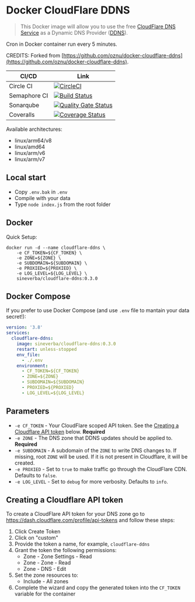 Docker CloudFlare DDNS
======================

> This Docker image will allow you to use the free [CloudFlare DNS Service](https://www.cloudflare.com/dns/) as a Dynamic DNS Provider ([DDNS](https://en.wikipedia.org/wiki/Dynamic_DNS)).

Cron in Docker container run every 5 minutes.

CREDITS: Forked from [https://github.com/oznu/docker-cloudflare-ddns](https://github.com/oznu/docker-cloudflare-ddns).

| CI/CD | Link |
| ----- | ---- |
| Circle CI | [![CircleCI](https://circleci.com/gh/sineverba/docker-cloudflare-ddns.svg?style=svg)](https://circleci.com/gh/sineverba/docker-cloudflare-ddns) |
| Semaphore CI | [![Build Status](https://sineverba.semaphoreci.com/badges/docker-cloudflare-ddns.svg)](https://sineverba.semaphoreci.com/projects/docker-cloudflare-ddns) |
| Sonarqube | [![Quality Gate Status](https://sonarcloud.io/api/project_badges/measure?project=docker-cloudflare-ddns&metric=alert_status)](https://sonarcloud.io/dashboard?id=docker-cloudflare-ddns) |
| Coveralls | [![Coverage Status](https://coveralls.io/repos/github/sineverba/docker-cloudflare-ddns/badge.svg?branch=master)](https://coveralls.io/github/sineverba/docker-cloudflare-ddns?branch=master) |

Available architectures:

+ linux/arm64/v8
+ linux/amd64
+ linux/arm/v6
+ linux/arm/v7

## Local start

+ Copy `.env.bak` in `.env`
+ Compile with your data
+ Type `node index.js` from the root folder

## Docker

Quick Setup:

```shell
docker run -d --name cloudflare-ddns \
	-e CF_TOKEN=${CF_TOKEN} \
	-e ZONE=${ZONE} \
	-e SUBDOMAIN=${SUBDOMAIN} \
	-e PROXIED=${PROXIED} \
    -e LOG_LEVEL=${LOG_LEVEL} \
	sineverba/cloudflare-ddns:0.3.0
```

## Docker Compose

If you prefer to use Docker Compose (and use `.env` file to mantain your data secret!):

```yml
version: '3.8'
services:
  cloudflare-ddns:
    image: sineverba/cloudflare-ddns:0.3.0
    restart: unless-stopped
    env_file:
      - ./.env
    environment:
      - CF_TOKEN=${CF_TOKEN}
      - ZONE=${ZONE}
      - SUBDOMAIN=${SUBDOMAIN}
      - PROXIED=${PROXIED}
      - LOG_LEVEL=${LOG_LEVEL}
```


## Parameters

* `-e CF_TOKEN` - Your CloudFlare scoped API token. See the [Creating a Cloudflare API token](#creating-a-cloudflare-api-token) below. **Required**
* `-e ZONE` - The DNS zone that DDNS updates should be applied to. **Required**
* `-e SUBDOMAIN` - A subdomain of the `ZONE` to write DNS changes to. If missing, root `ZONE` will be used. If it is not present in Cloudflare, it will be created.
* `-e PROXIED` - Set to `true` to make traffic go through the CloudFlare CDN. Defaults to `false`.
* `-e LOG_LEVEL` - Set to `debug` for more verbosity. Defaults to `info`.

## Creating a Cloudflare API token

To create a CloudFlare API token for your DNS zone go to https://dash.cloudflare.com/profile/api-tokens and follow these steps:

1. Click Create Token
2. Click on "custom"
3. Provide the token a name, for example, `cloudflare-ddns`
4. Grant the token the following permissions:
    * Zone - Zone Settings - Read
    * Zone - Zone - Read
    * Zone - DNS - Edit
5. Set the zone resources to:
    * Include - All zones
6. Complete the wizard and copy the generated token into the `CF_TOKEN` variable for the container
